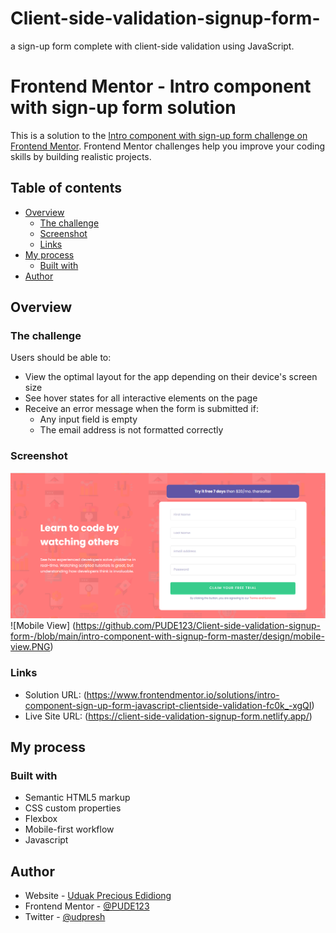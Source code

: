# Client-side-validation-signup-form-
a sign-up form complete with client-side validation using JavaScript.

# Frontend Mentor - Intro component with sign-up form solution

This is a solution to the [Intro component with sign-up form challenge on Frontend Mentor](https://www.frontendmentor.io/challenges/intro-component-with-signup-form-5cf91bd49edda32581d28fd1). Frontend Mentor challenges help you improve your coding skills by building realistic projects. 

## Table of contents

- [Overview](#overview)
  - [The challenge](#the-challenge)
  - [Screenshot](#screenshot)
  - [Links](#links)
- [My process](#my-process)
  - [Built with](#built-with)
- [Author](#author)


## Overview

### The challenge

Users should be able to:

- View the optimal layout for the app depending on their device's screen size
- See hover states for all interactive elements on the page
- Receive an error message when the form is submitted if:
  * Any input field is empty
  * The email address is not formatted correctly


### Screenshot

![Desktop View](https://github.com/PUDE123/Client-side-validation-signup-form-/blob/main/intro-component-with-signup-form-master/design/desktop-view.PNG)
![Mobile View] (https://github.com/PUDE123/Client-side-validation-signup-form-/blob/main/intro-component-with-signup-form-master/design/mobile-view.PNG)


### Links

- Solution URL: (https://www.frontendmentor.io/solutions/intro-component-sign-up-form-javascript-clientside-validation-fc0k_-xgQI)
- Live Site URL: (https://client-side-validation-signup-form.netlify.app/)

## My process

### Built with

- Semantic HTML5 markup
- CSS custom properties
- Flexbox
- Mobile-first workflow
- Javascript

## Author

- Website - [Uduak Precious Edidiong](https://pudesdesignstudio.netlify.app/)
- Frontend Mentor - [@PUDE123](https://www.frontendmentor.io/profile/PUDE123)
- Twitter - [@udpresh](https://www.twitter.com/udpresh/)


